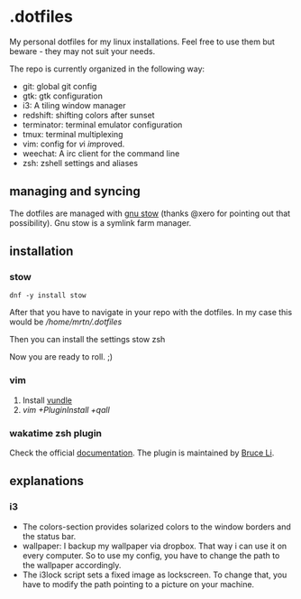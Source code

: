 # .dotfiles
My personal dotfiles for my linux installations. Feel free to use them but beware - they may not suit your needs. 

The repo is currently organized in the following way:
- git: global git config
- gtk: gtk configuration
- i3: A tiling window manager
- redshift: shifting colors after sunset
- terminator: terminal emulator configuration
- tmux: terminal multiplexing
- vim: config for *v*i *im*proved.
- weechat: A irc client for the command line
- zsh: zshell settings and aliases

## managing and syncing
The dotfiles are managed with [gnu stow](http://www.gnu.org/software/stow/) (thanks @xero for pointing out that possibility). Gnu stow is a symlink farm manager.

## installation
### stow
    dnf -y install stow

After that you have to navigate in your repo with the dotfiles. In my case this would be */home/mrtn/.dotfiles*

Then you can install the settings
    stow zsh

Now you are ready to roll. ;)

### vim
1. Install [vundle](https://github.com/VundleVim/Vundle.vim)
2. *vim +PluginInstall +qall*

### wakatime zsh plugin
Check the official [documentation](https://wakatime.com/help/plugins/terminal). The plugin is maintained by [Bruce Li](https://github.com/wbinglee/). 

## explanations
### i3
- The colors-section provides solarized colors to the window borders and the status bar.
- wallpaper: I backup my wallpaper via dropbox. That way i can use it on every computer. So to use my config, you have to change the path to the wallpaper accordingly.
- The i3lock script sets a fixed image as lockscreen. To change that, you have to modify the path pointing to a picture on your machine.
